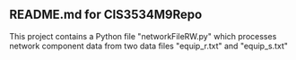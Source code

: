 ## README.md for CIS3534M9Repo 

This project contains a Python file "networkFileRW.py" which processes network component data from two data files "equip_r.txt" and "equip_s.txt" 